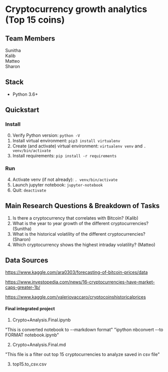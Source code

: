# Cryptocurrency growth analytics (Top 15 coins)

## Team Members
Sunitha  
Kalib  
Matteo  
Sharon 

## Stack
* Python 3.6+

## Quickstart
### Install

0. Verify Python version: `python -V`
1. Install virtual environment: `pip3 install virtualenv`
2. Create (and activate) virtual environment: `virtualenv venv` and `. venv/bin/activate`
3. Install requirements: `pip install -r requirements`

### Run

4. Activate venv (if not already): `. venv/bin/activate`
5. Launch jupyter notebook: `jupyter-notebook`
6. Quit: `deactivate` 

## Main Research Questions & Breakdown of Tasks
1. Is there a cryptocurrency that correlates with Bitcoin? (Kalib)  
2. What is the year to year growth of the different cryptocurrencies? (Sunitha)  
3. What is the historical volatility of the different cryptocurrencies? (Sharon)  
4. Which cryptocurrency shows the highest intraday volatility? (Matteo)  

## Data Sources

https://www.kaggle.com/ara0303/forecasting-of-bitcoin-prices/data

https://www.investopedia.com/news/16-cryptocurrencies-have-market-caps-greater-1b/

https://www.kaggle.com/valeriovaccaro/cryptocoinshistoricalprices


#### Final integrated project
1. Crypto+Analysis.Final.ipynb

"This is converted notebook to --markdown format"
"ipython nbconvert --to FORMAT notebook.ipynb"

2. Crypto+Analysis.Final.md 

"This file is a filter out top 15 cryptocurrencies to analyze saved in csv file"

3. top15.to_csv.csv

